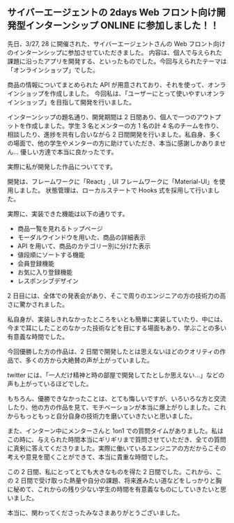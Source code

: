 ## サイバーエージェントの 2days Web フロント向け開発型インターンシップ ONLINE に参加しました！！

先日、3/27, 28 に開催された、サイバーエージェントさんの Web フロント向けのインターンシップに参加させていただきました。
内容は、個人で与えられた課題に沿ったアプリを開発する、といったものでした。今回与えられたテーマは「オンラインショップ」でした。

商品の情報についてまとめられた API が用意されており、それを使って、オンラインショップを作成しました。
今回私は、「ユーザーにとって使いやすいオンラインショップ」を目指して開発を行いました。

インターンシップの題名通り、開発期間は 2 日間あり、個人で一つのアウトプットを作成しました。学生 3 名とメンターの方 1 名の計 4 名のチームを作り、相談したり、進捗を共有し合いながら 2 日間開発を行いました。私自身、多くの場面で、他の学生やメンターの方に助けていただき、本当に感謝しかありません... 優しい方達で本当に良かったです。

実際に私が開発した作品についてです。

開発は、フレームワークに「React」, UI フレームワークに「Material-UI」を使用しました。 状態管理は、ローカルステートで Hooks 式を採用して行いました。

実際に、実装できた機能は以下の通りです。

- 商品一覧を見れるトップページ
- モーダルウインドウを用いた、商品の詳細表示
- API を用いて、商品のカテゴリー別に分けた表示
- 値段順にソートする機能
- 会員登録機能
- お気に入り登録機能
- レスポンシブデザイン

2 日目には、全体での発表会があり、そこで周りのエンジニアの方の技術力の高さに驚かされました。

私自身が、実装しきれなかったところをいとも簡単に実装していたり、中には、今まで耳にしたことのなかった技術などを目にする場面もあり、学ぶことの多い有意義な時間でした。

今回優勝した方の作品は、2 日間で開発したとは思えないほどのクオリティの作品で、多くの方から大絶賛の声が上がっていました。

twitter には、「一人だけ精神と時の部屋で開発してたとしか思えない...」などの声も上がっているほどでした。

もちろん、優勝できなかったことは、とても悔しいですが、いろいろな方と交流したり、他の方の作品を見て、モチベーションが本当に爆上がりしました。これからもっともっと自分自身の技術力を磨いていきたいと思いました。

また、インターン中にメンターさんと 1on1 での質問タイムがありました。私はこの時に、与えられた時間本当にギリギリまで質問させていただき、全ての質問に真剣に答えてくださりました。実際に働いているエンジニアの方だからこその考えや意見を聞くことができて、本当に貴重な時間でした。

この 2 日間、私にとってとても大きなものを得た 2 日間でした。これから、この 2 日間で受け取った熱量や自分の課題、将来進みたい道などをしっかりと胸に秘めて、これからの残り少ない学生の時間を有意義なものにしていきたいと思いました。

本当に、関わってくださったみなさまありがとうございました。
